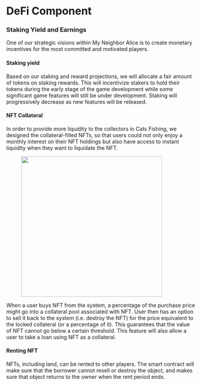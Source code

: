 # DeFi Component

### Staking Yield and Earnings <a href="#staking-yield-and-earnings" id="staking-yield-and-earnings"></a>

One of our strategic visions within My Neighbor Alice is to create monetary incentives for the most committed and motivated players.

#### Staking yield <a href="#staking-yield" id="staking-yield"></a>

Based on our staking and reward projections, we will allocate a fair amount of tokens on staking rewards. This will incentivize stakers to hold their tokens during the early stage of the game development while some significant game features will still be under development. Staking will progressively decrease as new features will be released.

#### NFT Collateral <a href="#nft-collateral" id="nft-collateral"></a>

In order to provide more liquidity to the collectors in Cats Fishing, we designed the collateral-filled NFTs, so that users could not only enjoy a monthly interest on their NFT holdings but also have access to instant liquidity when they want to liquidate the NFT.



<div align="left">

<figure><img src="../.gitbook/assets/Screenshot 2024-04-11 at 12.16.26.png" alt="" width="375"><figcaption></figcaption></figure>

</div>

When a user buys NFT from the system, a percentage of the purchase price might go into a collateral pool associated with NFT. User then has an option to sell it back to the system (i.e. destroy the NFT) for the price equivalent to the locked collateral (or a percentage of it). This guarantees that the value of NFT cannot go below a certain threshold. This feature will also allow a user to take a loan using NFT as a collateral.

#### Renting NFT <a href="#renting-nft" id="renting-nft"></a>

NFTs, including land, can be rented to other players. The smart contract will make sure that the borrower cannot resell or destroy the object, and makes sure that object returns to the owner when the rent period ends.
